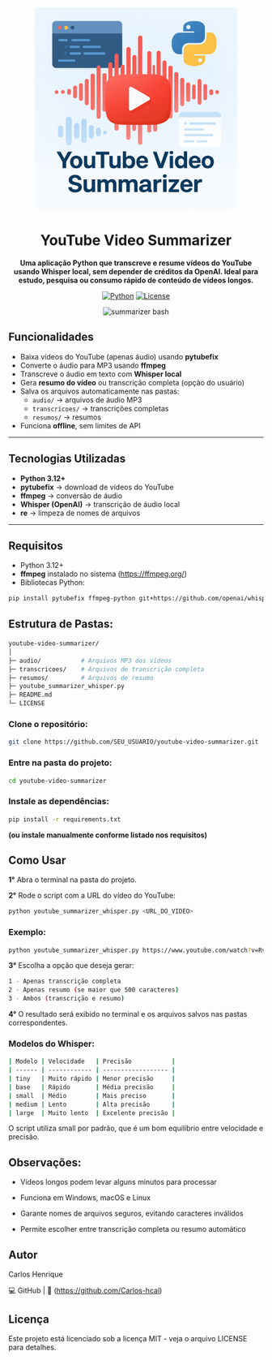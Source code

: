 <div align="center">

<img src="cover_summarizer.png" width="400"/>

  <h1 align="center">YouTube Video Summarizer</h1>

  <p align="center">
    <strong>Uma aplicação Python que transcreve e resume vídeos do YouTube usando Whisper local, sem depender de créditos da OpenAI. Ideal para estudo, pesquisa ou consumo rápido de conteúdo de vídeos longos.</strong>
  </p>

[![Python](https://img.shields.io/badge/Python-3.12%2B-blue)](https://www.python.org/)
[![License](https://img.shields.io/badge/License-MIT-green)](LICENSE)

![summarizer bash](<img width="1313" height="271" alt="image" src="https://github.com/user-attachments/assets/5d5458f8-4628-4fa5-80ea-9b50fe37671c" />
)

</div>

## Funcionalidades

- Baixa vídeos do YouTube (apenas áudio) usando **pytubefix**
- Converte o áudio para MP3 usando **ffmpeg**
- Transcreve o áudio em texto com **Whisper local**
- Gera **resumo do vídeo** ou transcrição completa (opção do usuário)
- Salva os arquivos automaticamente nas pastas:
  - `audio/` → arquivos de áudio MP3
  - `transcricoes/` → transcrições completas
  - `resumos/` → resumos
- Funciona **offline**, sem limites de API

---

## Tecnologias Utilizadas

- **Python 3.12+**
- **pytubefix** → download de vídeos do YouTube
- **ffmpeg** → conversão de áudio
- **Whisper (OpenAI)** → transcrição de áudio local
- **re** → limpeza de nomes de arquivos

---

## Requisitos

- Python 3.12+
- **ffmpeg** instalado no sistema (https://ffmpeg.org/)
- Bibliotecas Python:

```bash
pip install pytubefix ffmpeg-python git+https://github.com/openai/whisper.git
```

## Estrutura de Pastas:

```bash
youtube-video-summarizer/
│
├─ audio/           # Arquivos MP3 dos vídeos
├─ transcricoes/    # Arquivos de transcrição completa
├─ resumos/         # Arquivos de resumo
├─ youtube_summarizer_whisper.py
├─ README.md
└─ LICENSE
```

### Clone o repositório:

```bash
git clone https://github.com/SEU_USUARIO/youtube-video-summarizer.git
```

### Entre na pasta do projeto:

```bash
cd youtube-video-summarizer
```

### Instale as dependências:

```bash
pip install -r requirements.txt
```

**(ou instale manualmente conforme listado nos requisitos)**

## Como Usar

**1°** Abra o terminal na pasta do projeto.

**2°** Rode o script com a URL do vídeo do YouTube:

```bash
python youtube_summarizer_whisper.py <URL_DO_VIDEO>
```

### Exemplo:

```bash
python youtube_summarizer_whisper.py https://www.youtube.com/watch?v=RvrDGKW31qQ
```

**3°** Escolha a opção que deseja gerar:

```bash
1 - Apenas transcrição completa
2 - Apenas resumo (se maior que 500 caracteres)
3 - Ambos (transcrição e resumo)
```

**4°** O resultado será exibido no terminal e os arquivos salvos nas pastas correspondentes.

### Modelos do Whisper:

```bash
| Modelo | Velocidade   | Precisão           |
| ------ | ------------ | ------------------ |
| tiny   | Muito rápido | Menor precisão     |
| base   | Rápido       | Média precisão     |
| small  | Médio        | Mais preciso       |
| medium | Lento        | Alta precisão      |
| large  | Muito lento  | Excelente precisão |
```

O script utiliza small por padrão, que é um bom equilíbrio entre velocidade e precisão.

## Observações:

- Vídeos longos podem levar alguns minutos para processar

- Funciona em Windows, macOS e Linux

- Garante nomes de arquivos seguros, evitando caracteres inválidos

- Permite escolher entre transcrição completa ou resumo automático

## Autor

Carlos Henrique

💻 GitHub
| 📧 (https://github.com/Carlos-hcal)

## Licença

Este projeto está licenciado sob a licença MIT - veja o arquivo LICENSE
para detalhes.
